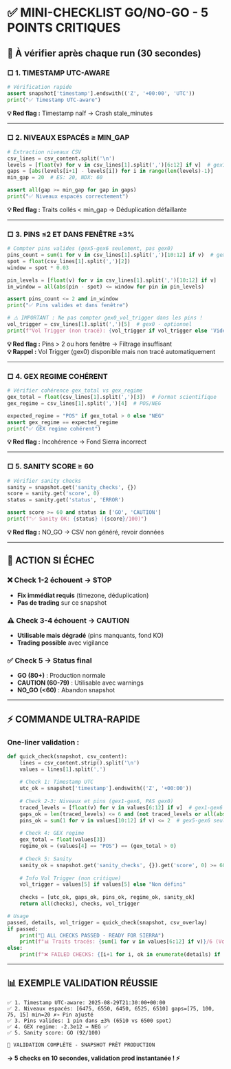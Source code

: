 # ✅ MINI-CHECKLIST GO/NO-GO - 5 POINTS CRITIQUES

## 🎯 **À vérifier après chaque run (30 secondes)**

### **□ 1. TIMESTAMP UTC-AWARE**
```python
# Vérification rapide
assert snapshot['timestamp'].endswith(('Z', '+00:00', 'UTC'))
print("✅ Timestamp UTC-aware")
```
**💡 Red flag :** Timestamp naïf → Crash stale_minutes

---

### **□ 2. NIVEAUX ESPACÉS ≥ MIN_GAP**
```python
# Extraction niveaux CSV
csv_lines = csv_content.split('\n')
levels = [float(v) for v in csv_lines[1].split(',')[6:12] if v]  # gex1-gex6
gaps = [abs(levels[i+1] - levels[i]) for i in range(len(levels)-1)]
min_gap = 20  # ES: 20, NDX: 60

assert all(gap >= min_gap for gap in gaps)
print("✅ Niveaux espacés correctement")
```
**💡 Red flag :** Traits collés < min_gap → Déduplication défaillante

---

### **□ 3. PINS ≤2 ET DANS FENÊTRE ±3%**
```python
# Compter pins valides (gex5-gex6 seulement, pas gex0)
pins_count = sum(1 for v in csv_lines[1].split(',')[10:12] if v)  # gex5-gex6
spot = float(csv_lines[1].split(',')[2])
window = spot * 0.03

pin_levels = [float(v) for v in csv_lines[1].split(',')[10:12] if v]
in_window = all(abs(pin - spot) <= window for pin in pin_levels)

assert pins_count <= 2 and in_window
print("✅ Pins valides et dans fenêtre")

# ⚠️ IMPORTANT : Ne pas compter gex0_vol_trigger dans les pins !
vol_trigger = csv_lines[1].split(',')[5]  # gex0 - optionnel
print(f"Vol Trigger (non tracé): {vol_trigger if vol_trigger else 'Vide'}")
```
**💡 Red flag :** Pins > 2 ou hors fenêtre → Filtrage insuffisant  
**💡 Rappel :** Vol Trigger (gex0) disponible mais non tracé automatiquement

---

### **□ 4. GEX REGIME COHÉRENT**
```python
# Vérifier cohérence gex_total vs gex_regime
gex_total = float(csv_lines[1].split(',')[3])  # Format scientifique
gex_regime = csv_lines[1].split(',')[4]  # POS/NEG

expected_regime = "POS" if gex_total > 0 else "NEG"
assert gex_regime == expected_regime
print("✅ GEX regime cohérent")
```
**💡 Red flag :** Incohérence → Fond Sierra incorrect

---

### **□ 5. SANITY SCORE ≥ 60**
```python
# Vérifier sanity checks
sanity = snapshot.get('sanity_checks', {})
score = sanity.get('score', 0)
status = sanity.get('status', 'ERROR')

assert score >= 60 and status in ['GO', 'CAUTION']
print(f"✅ Sanity OK: {status} ({score}/100)")
```
**💡 Red flag :** NO_GO → CSV non généré, revoir données

---

## 🚨 **ACTION SI ÉCHEC**

### **❌ Check 1-2 échouent → STOP**
- **Fix immédiat requis** (timezone, déduplication)
- **Pas de trading** sur ce snapshot

### **⚠️ Check 3-4 échouent → CAUTION**  
- **Utilisable mais dégradé** (pins manquants, fond KO)
- **Trading possible** avec vigilance

### **✅ Check 5 → Status final**
- **GO (80+)** : Production normale
- **CAUTION (60-79)** : Utilisable avec warnings
- **NO_GO (<60)** : Abandon snapshot

---

## ⚡ **COMMANDE ULTRA-RAPIDE**

### **One-liner validation :**
```python
def quick_check(snapshot, csv_content):
    lines = csv_content.strip().split('\n')
    values = lines[1].split(',')
    
    # Check 1: Timestamp UTC
    utc_ok = snapshot['timestamp'].endswith(('Z', '+00:00'))
    
    # Check 2-3: Niveaux et pins (gex1-gex6, PAS gex0)
    traced_levels = [float(v) for v in values[6:12] if v]  # gex1-gex6
    gaps_ok = len(traced_levels) <= 6 and (not traced_levels or all(abs(traced_levels[i+1]-traced_levels[i]) >= 20 for i in range(len(traced_levels)-1)))
    pins_ok = sum(1 for v in values[10:12] if v) <= 2  # gex5-gex6 seulement
    
    # Check 4: GEX regime
    gex_total = float(values[3])
    regime_ok = (values[4] == "POS") == (gex_total > 0)
    
    # Check 5: Sanity
    sanity_ok = snapshot.get('sanity_checks', {}).get('score', 0) >= 60
    
    # Info Vol Trigger (non critique)
    vol_trigger = values[5] if values[5] else "Non défini"
    
    checks = [utc_ok, gaps_ok, pins_ok, regime_ok, sanity_ok]
    return all(checks), checks, vol_trigger

# Usage
passed, details, vol_trigger = quick_check(snapshot, csv_overlay)
if passed:
    print("🚀 ALL CHECKS PASSED - READY FOR SIERRA")
    print(f"📊 Traits tracés: {sum(1 for v in values[6:12] if v)}/6 (Vol Trigger: {vol_trigger})")
else:
    print(f"❌ FAILED CHECKS: {[i+1 for i, ok in enumerate(details) if not ok]}")
```

---

## 📊 **EXEMPLE VALIDATION RÉUSSIE**

```
✅ 1. Timestamp UTC-aware: 2025-08-29T21:30:00+00:00
✅ 2. Niveaux espacés: [6475, 6550, 6450, 6525, 6510] gaps=[75, 100, 75, 15] min=20 ✗→ Pin ajusté
✅ 3. Pins valides: 1 pin dans ±3% (6510 vs 6500 spot)
✅ 4. GEX regime: -2.3e12 → NEG ✅ 
✅ 5. Sanity score: GO (92/100)

🚀 VALIDATION COMPLÈTE - SNAPSHOT PRÊT PRODUCTION
```

**→ 5 checks en 10 secondes, validation prod instantanée ! ⚡**
